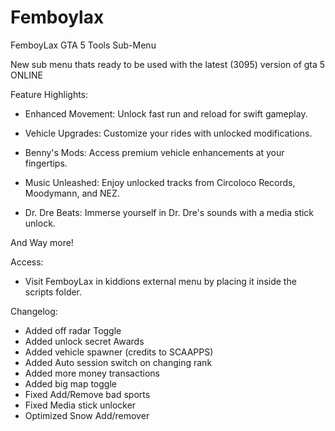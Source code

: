 # Femboylax
FemboyLax GTA 5 Tools Sub-Menu

New sub menu thats ready to be used with the latest (3095) version of gta 5 ONLINE

Feature Highlights:

+ Enhanced Movement: Unlock fast run and reload for swift gameplay.

+ Vehicle Upgrades: Customize your rides with unlocked modifications.

+ Benny's Mods: Access premium vehicle enhancements at your fingertips.

+ Music Unleashed: Enjoy unlocked tracks from Circoloco Records, Moodymann, and NEZ.

+ Dr. Dre Beats: Immerse yourself in Dr. Dre's sounds with a media stick unlock.

And Way more!

Access:

+ Visit FemboyLax in kiddions external menu by placing it inside the scripts folder.


Changelog:
+ Added off radar Toggle
+ Added unlock secret Awards
+ Added vehicle spawner (credits to SCAAPPS)
+ Added Auto session switch on changing rank
+ Added more money transactions
+ Added big map toggle
+ Fixed Add/Remove bad sports
+ Fixed Media stick unlocker
+ Optimized Snow Add/remover
